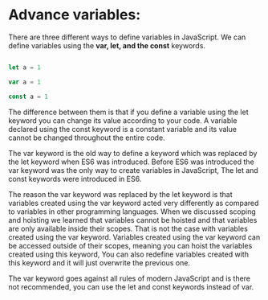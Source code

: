 # Advance variables:  

There are three different ways to define variables in JavaScript. We can define variables using the **var, let, and the const** keywords.

```jsx

let a = 1

var a = 1

const a = 1

```

The difference between them is that if you define a variable using the let keyword you can change its value according to your code. A variable declared using the const keyword is a constant variable and its value cannot be changed throughout the entire code.

The var keyword is the old way to define a keyword which was replaced by the let keyword when ES6 was introduced. Before ES6 was introduced the var keyword was the only way to create variables in JavaScript, The let and const keywords were introduced in ES6.

The reason the var keyword was replaced by the let keyword is that variables created using the var keyword acted very differently as compared to variables in other programming languages. When we discussed scoping and hoisting we learned that variables cannot be hoisted and that variables are only available inside their scopes. That is not the case with variables created using the var keyword. Variables created using the var keyword can be accessed outside of their scopes, meaning you can hoist the variables created using this keyword, You can also redefine variables created with this keyword and it will just overwrite the previous one.

The var keyword goes against all rules of modern JavaScript and is there not recommended, you can use the let and const keywords instead of var.